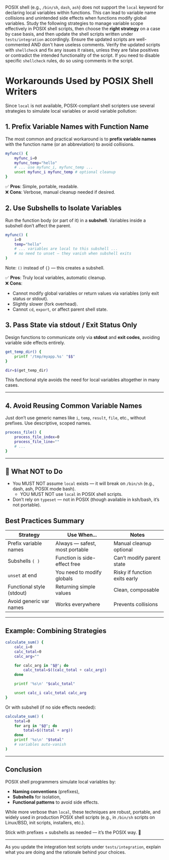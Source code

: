 POSIX shell (e.g., `/bin/sh`, `dash`, `ash`) does not support the `local` keyword for declaring local variables within functions. This can lead to variable name collisions and unintended side effects when functions modify global variables. Study the following strategies to manage variable scope effectively in POSIX shell scripts, then choose the **right strategy** on a case by case basis, and then update the shell scripts written under `tests/integration` accordingly. Ensure the updated scripts are well-commented AND don't have useless comments. Verify the updated scripts with `shellcheck` and fix any issues it raises, unless they are false positives or contradict the intended functionality of the script. If you need to disable specific `shellcheck` rules, do so using comments in the script.

# Workarounds Used by POSIX Shell Writers

Since `local` is not available, POSIX-compliant shell scripters use several strategies to simulate local variables or avoid variable pollution:

## 1. **Prefix Variable Names with Function Name**

The most common and practical workaround is to **prefix variable names** with the function name (or an abbreviation) to avoid collisions.

```sh
myfunc() {
    myfunc_i=0
    myfunc_temp="hello"
    # ... use myfunc_i, myfunc_temp ...
    unset myfunc_i myfunc_temp # optional cleanup
}
```

✅ **Pros**: Simple, portable, readable.  
❌ **Cons**: Verbose, manual cleanup needed if desired.

## 2. **Use Subshells to Isolate Variables**

Run the function body (or part of it) in a **subshell**. Variables inside a subshell don’t affect the parent.

```sh
myfunc() (
    i=0
    temp="hello"
    # ... variables are local to this subshell ...
    # no need to unset — they vanish when subshell exits
)
```

Note: `()` instead of `{}` — this creates a subshell.

✅ **Pros**: Truly local variables, automatic cleanup.  
❌ **Cons**:
- Cannot modify global variables or return values via variables (only exit status or stdout).
- Slightly slower (fork overhead).
- Cannot `cd`, `export`, or affect parent shell state.

## 3. **Pass State via stdout / Exit Status Only**

Design functions to communicate only via **stdout** and **exit codes**, avoiding variable side effects entirely.

```sh
get_temp_dir() {
    printf '/tmp/myapp.%s' "$$"
}

dir=$(get_temp_dir)
```

This functional style avoids the need for local variables altogether in many cases.

---

## 4. **Avoid Reusing Common Variable Names**

Just don’t use generic names like `i`, `temp`, `result`, `file`, etc., without prefixes. Use descriptive, scoped names.

```sh
process_file() {
    process_file_index=0
    process_file_line=""
    # ...
}
```

---

## 🚫 What NOT to Do

- You MUST NOT assume `local` exists — it will break on `/bin/sh` (e.g., dash, ash, POSIX mode bash).
  - YOU MUST NOT use `local` in POSIX shell scripts.
- Don’t rely on `typeset` — not in POSIX (though available in ksh/bash, it’s not portable).

## Best Practices Summary

| Strategy                       | Use When...                              | Notes                         |
|--------------------------------|------------------------------------------|-------------------------------|
| Prefix variable names          | Always — safest, most portable           | Manual cleanup optional       |
| Subshells `( )`                | Function is side-effect free             | Can’t modify parent state     |
| `unset` at end                 | You need to modify globals               | Risky if function exits early |
| Functional style (stdout)      | Returning simple values                  | Clean, composable             |
| Avoid generic var names        | Works everywhere                         | Prevents collisions           |

---

## Example: Combining Strategies

```sh
calculate_sum() {
    calc_i=0
    calc_total=0
    calc_arg=""

    for calc_arg in "$@"; do
        calc_total=$((calc_total + calc_arg))
    done

    printf '%s\n' "$calc_total"

    unset calc_i calc_total calc_arg
}
```

Or with subshell (if no side effects needed):

```sh
calculate_sum() (
    total=0
    for arg in "$@"; do
        total=$((total + arg))
    done
    printf '%s\n' "$total"
    # variables auto-vanish
)
```

---

## Conclusion

POSIX shell programmers simulate local variables by:

- **Naming conventions** (prefixes),
- **Subshells** for isolation,
- **Functional patterns** to avoid side effects.

While more verbose than `local`, these techniques are robust, portable, and widely used in production POSIX shell scripts (e.g., in `/bin/sh` scripts on Linux/BSD, init scripts, installers, etc.).

Stick with prefixes + subshells as needed — it’s the POSIX way. 🐚

---

As you update the integration test scripts under `tests/integration`, explain what you are doing and the rationale behind your choices.
